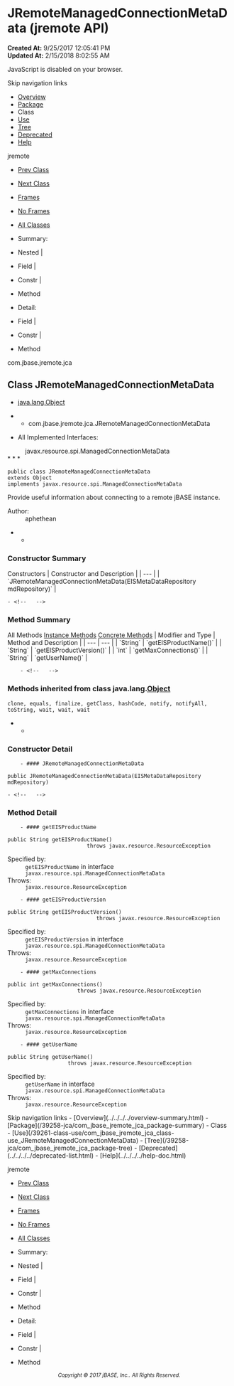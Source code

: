 # JRemoteManagedConnectionMetaData (jremote   API)

**Created At:** 9/25/2017 12:05:41 PM  
**Updated At:** 2/15/2018 8:02:55 AM  

<script type="text/javascript"><!--
    try {
        if (location.href.indexOf('is-external=true') == -1) {
            parent.document.title="JRemoteManagedConnectionMetaData (jremote   API)";
        }
    }
    catch(err) {
    }
//-->
var methods = {"i0":10,"i1":10,"i2":10,"i3":10};
var tabs = {65535:["t0","All Methods"],2:["t2","Instance Methods"],8:["t4","Concrete Methods"]};
var altColor = "altColor";
var rowColor = "rowColor";
var tableTab = "tableTab";
var activeTableTab = "activeTableTab";</script><noscript><div>JavaScript is disabled on your browser.</div></noscript><!-- ========= START OF TOP NAVBAR ======= -->
<!--   -->
Skip navigation links
<!--   -->
- [Overview](../../../../overview-summary.html)
- [Package](/39258-jca/com_jbase_jremote_jca_package-summary)
- Class
- [Use](/39261-class-use/com_jbase_jremote_jca_class-use_JRemoteManagedConnectionMetaData)
- [Tree](/39258-jca/com_jbase_jremote_jca_package-tree)
- [Deprecated](../../../../deprecated-list.html)
- [Help](../../../../help-doc.html)


jremote <br>

- [Prev Class](/39258-jca/com_jbase_jremote_jca_JRemoteManagedConnectionFactory "class in com.jbase.jremote.jca")
- [Next Class](/39258-jca/com_jbase_jremote_jca_JRemoteRequestProcessingFactory "class in com.jbase.jremote.jca")


- [Frames](../../../../index.html?com/jbase/jremote/jca//39258-jca/com_jbase_jremote_jca_JRemoteManagedConnectionMetaData)
- [No Frames](/39258-jca/com_jbase_jremote_jca_JRemoteManagedConnectionMetaData)


- [All Classes](../../../../allclasses-noframe.html)


<script type="text/javascript"><!--
  allClassesLink = document.getElementById("allclasses_navbar_top");
  if(window==top) {
    allClassesLink.style.display = "block";
  }
  else {
    allClassesLink.style.display = "none";
  }
  //--></script>

- Summary:
- Nested |
- Field |
- Constr |
- Method


- Detail:
- Field |
- Constr |
- Method
<!--   -->
<!-- ========= END OF TOP NAVBAR ========= --><!-- ======== START OF CLASS DATA ======== -->
com.jbase.jremote.jca

## Class JRemoteManagedConnectionMetaData

- [java.lang.Object](http://java.sun.com/j2se/1.5.0/docs/api/java/lang/Object.html?is-external=true "class or interface in java.lang")
- - com.jbase.jremote.jca.JRemoteManagedConnectionMetaData


- <dl><dt>All Implemented Interfaces:</dt>
<dd>javax.resource.spi.ManagedConnectionMetaData</dd></dl>
* * *


```
public class JRemoteManagedConnectionMetaData
extends Object
implements javax.resource.spi.ManagedConnectionMetaData
```

Provide useful information about connecting to a remote jBASE instance.
<dl><dt><span class="simpleTagLabel">Author:</span></dt>
<dd>aphethean</dd></dl>

- <!-- ======== CONSTRUCTOR SUMMARY ======== -->
    - <!--   -->
### Constructor Summary


<caption><span>Constructors</span><span class="tabEnd"> </span></caption>| Constructor and Description |
| --- |
| `JRemoteManagedConnectionMetaData(EISMetaDataRepository mdRepository)`  |

<!-- ========== METHOD SUMMARY =========== -->
    - <!--   -->
### Method Summary


<caption><span id="t0" class="activeTableTab"><span>All Methods</span><span class="tabEnd"> </span></span><span id="t2" class="tableTab"><span><a href="javascript:show(2);">Instance Methods</a></span><span class="tabEnd"> </span></span><span id="t4" class="tableTab"><span><a href="javascript:show(8);">Concrete Methods</a></span><span class="tabEnd"> </span></span></caption>| Modifier and Type | Method and Description |
| --- | --- |
| `String` | `getEISProductName()`  |
| `String` | `getEISProductVersion()`  |
| `int` | `getMaxConnections()`  |
| `String` | `getUserName()`  |


        - <!--   -->
### Methods inherited from class java.lang.[Object](http://java.sun.com/j2se/1.5.0/docs/api/java/lang/Object.html?is-external=true "class or interface in java.lang")
`clone, equals, finalize, getClass, hashCode, notify, notifyAll, toString, wait, wait, wait`

- <!-- ========= CONSTRUCTOR DETAIL ======== -->
    - <!--   -->
### Constructor Detail
<!--   -->
        - #### JRemoteManagedConnectionMetaData

```
public JRemoteManagedConnectionMetaData(EISMetaDataRepository mdRepository)
```

<!-- ============ METHOD DETAIL ========== -->
    - <!--   -->
### Method Detail
<!--   -->
        - #### getEISProductName

```
public String getEISProductName()
                         throws javax.resource.ResourceException
```
<dl><dt><span class="overrideSpecifyLabel">Specified by:</span></dt>
<dd>
<code>getEISProductName</code> in interface <code>javax.resource.spi.ManagedConnectionMetaData</code>
</dd>
<dt><span class="throwsLabel">Throws:</span></dt>
<dd><code>javax.resource.ResourceException</code></dd></dl>

<!--   -->
        - #### getEISProductVersion

```
public String getEISProductVersion()
                            throws javax.resource.ResourceException
```
<dl><dt><span class="overrideSpecifyLabel">Specified by:</span></dt>
<dd>
<code>getEISProductVersion</code> in interface <code>javax.resource.spi.ManagedConnectionMetaData</code>
</dd>
<dt><span class="throwsLabel">Throws:</span></dt>
<dd><code>javax.resource.ResourceException</code></dd></dl>

<!--   -->
        - #### getMaxConnections

```
public int getMaxConnections()
                      throws javax.resource.ResourceException
```
<dl><dt><span class="overrideSpecifyLabel">Specified by:</span></dt>
<dd>
<code>getMaxConnections</code> in interface <code>javax.resource.spi.ManagedConnectionMetaData</code>
</dd>
<dt><span class="throwsLabel">Throws:</span></dt>
<dd><code>javax.resource.ResourceException</code></dd></dl>

<!--   -->
        - #### getUserName

```
public String getUserName()
                   throws javax.resource.ResourceException
```
<dl><dt><span class="overrideSpecifyLabel">Specified by:</span></dt>
<dd>
<code>getUserName</code> in interface <code>javax.resource.spi.ManagedConnectionMetaData</code>
</dd>
<dt><span class="throwsLabel">Throws:</span></dt>
<dd><code>javax.resource.ResourceException</code></dd></dl>
<!-- ========= END OF CLASS DATA ========= --><!-- ======= START OF BOTTOM NAVBAR ====== -->
<!--   -->
Skip navigation links
<!--   -->
- [Overview](../../../../overview-summary.html)
- [Package](/39258-jca/com_jbase_jremote_jca_package-summary)
- Class
- [Use](/39261-class-use/com_jbase_jremote_jca_class-use_JRemoteManagedConnectionMetaData)
- [Tree](/39258-jca/com_jbase_jremote_jca_package-tree)
- [Deprecated](../../../../deprecated-list.html)
- [Help](../../../../help-doc.html)


jremote <br>

- [Prev Class](/39258-jca/com_jbase_jremote_jca_JRemoteManagedConnectionFactory "class in com.jbase.jremote.jca")
- [Next Class](/39258-jca/com_jbase_jremote_jca_JRemoteRequestProcessingFactory "class in com.jbase.jremote.jca")


- [Frames](../../../../index.html?com/jbase/jremote/jca//39258-jca/com_jbase_jremote_jca_JRemoteManagedConnectionMetaData)
- [No Frames](/39258-jca/com_jbase_jremote_jca_JRemoteManagedConnectionMetaData)


- [All Classes](../../../../allclasses-noframe.html)


<script type="text/javascript"><!--
  allClassesLink = document.getElementById("allclasses_navbar_bottom");
  if(window==top) {
    allClassesLink.style.display = "block";
  }
  else {
    allClassesLink.style.display = "none";
  }
  //--></script>

- Summary:
- Nested |
- Field |
- Constr |
- Method


- Detail:
- Field |
- Constr |
- Method
<!--   -->
<!-- ======== END OF BOTTOM NAVBAR ======= -->
<small>			<center>			<i>Copyright © 2017 jBASE, Inc.. All Rights Reserved.</i>		</center></small>
